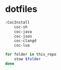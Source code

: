 # dotfiles

```bash
:CocInstall 
    coc-sh
    coc-java
    coc-json
    coc-clangd
    coc-lua
```

```bash
for folder in this_repo
    stow $folder
done
```
